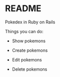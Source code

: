 # README

Pokedex in Ruby on Rails

Things you can do:

* Show pokemons

* Create pokemons

* Edit pokemons

* Delete pokemons
